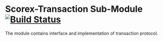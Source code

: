 Scorex-Transaction Sub-Module [![Build Status](http://23.94.190.226:8080/buildStatus/icon?job=scorex2/scorex-transactions)](http://23.94.190.226:8080/job/scorex2/job/scorex-transactions)
====================================================================================================================================================================================

The module contains interface and implementation of transaction protocol.
